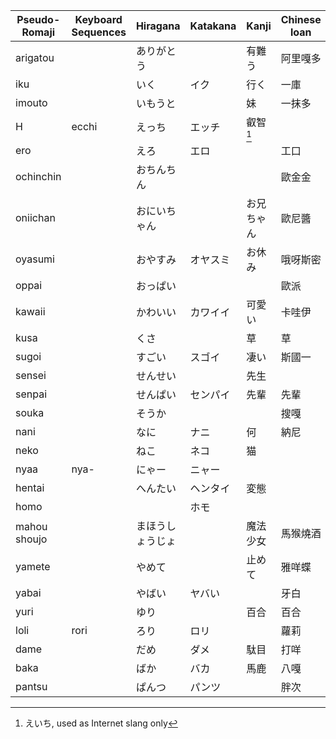 | Pseudo-Romaji | Keyboard Sequences | Hiragana | Katakana | Kanji  | Chinese loan |
| ------------- | ------------------ | -------- | -------- | ------ | ------------ |
| arigatou |  | ありがとう |  | 有難う | 阿里嘎多 |
| iku |  | いく | イク | 行く | 一庫 |
| imouto |  | いもうと |  | 妹 | 一抹多 |
| H | ecchi | えっち | エッチ | 叡智[^1] |  |
| ero |  | えろ | エロ |  | 工口 |
| ochinchin |  | おちんちん |  |  | 歐金金 |
| oniichan |  | おにいちゃん |  | お兄ちゃん | 歐尼醬 |
| oyasumi |  | おやすみ | オヤスミ | お休み | 哦呀斯密 |
| oppai |  | おっぱい |  |  | 歐派 |
| kawaii |  | かわいい | カワイイ | 可愛い | 卡哇伊 |
| kusa |  | くさ |  | 草 | 草 |
| sugoi |  | すごい | スゴイ | 凄い | 斯國一 |
| sensei |  | せんせい |  | 先生 |  |
| senpai |  | せんぱい | センパイ | 先輩 | 先輩 |
| souka |  | そうか |  |  | 搜嘎 |
| nani |  | なに | ナニ | 何 | 納尼 |
| neko |  | ねこ | ネコ | 猫 |  |
| nyaa | nya- | にゃー | ニャー |  |  |
| hentai |  | へんたい | ヘンタイ | 変態 |  |
| homo |  |  | ホモ |  |  |
| mahou shoujo |  | まほうしょうじょ |  | 魔法少女 | 馬猴燒酒 |
| yamete |  | やめて |  | 止めて | 雅咩蝶 |
| yabai |  | やばい | ヤバい |  | 牙白 |
| yuri |  | ゆり |  | 百合 | 百合 |
| loli | rori | ろり | ロリ |  | 蘿莉 |
| dame |  | だめ | ダメ | 駄目 | 打咩 |
| baka |  | ばか | バカ | 馬鹿 | 八嘎 |
| pantsu |  | ぱんつ | パンツ |  | 胖次 |

[^1]: えいち, used as Internet slang only

